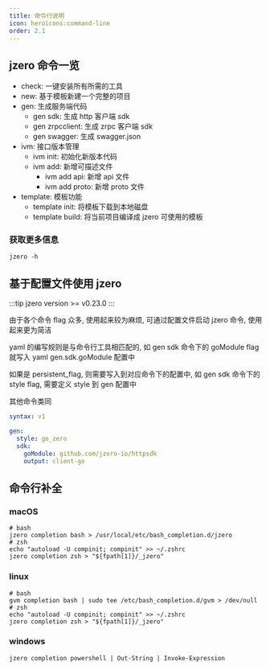 ```yaml
---
title: 命令行说明
icon: heroicons:command-line
order: 2.1
---
```


## jzero 命令一览

* check: 一键安装所有所需的工具
* new: 基于模板新建一个完整的项目
* gen: 生成服务端代码
  * gen sdk: 生成 http 客户端 sdk
  * gen zrpcclient: 生成 zrpc 客户端 sdk
  * gen swagger: 生成 swagger.json
* ivm: 接口版本管理
  * ivm init: 初始化新版本代码
  * ivm add: 新增可描述文件
    * ivm add api: 新增 api 文件
    * ivm add proto: 新增 proto 文件
* template: 模板功能
  * template init: 将模板下载到本地磁盘
  * template build: 将当前项目编译成 jzero 可使用的模板

### 获取更多信息

```shell
jzero -h
```

## 基于配置文件使用 jzero

:::tip
jzero version >= v0.23.0
:::

由于各个命令 flag 众多, 使用起来较为麻烦, 可通过配置文件启动 jzero 命令, 使用起来更为简洁

yaml 的编写规则是与命令行工具相匹配的, 如 gen sdk 命令下的 goModule flag 就写入 yaml gen.sdk.goModule 配置中

如果是 persistent_flag, 则需要写入到对应命令下的配置中, 如 gen sdk 命令下的 style flag, 需要定义 style 到 gen 配置中

其他命令类同

```yaml
syntax: v1

gen:
  style: go_zero
  sdk:
    goModule: github.com/jzero-io/httpsdk
    output: client-go
```

## 命令行补全

### macOS

```shell
# bash
jzero completion bash > /usr/local/etc/bash_completion.d/jzero
# zsh
echo "autoload -U compinit; compinit" >> ~/.zshrc
jzero completion zsh > "${fpath[1]}/_jzero"
```

### linux

```shell
# bash
gvm completion bash | sudo tee /etc/bash_completion.d/gvm > /dev/null
# zsh
echo "autoload -U compinit; compinit" >> ~/.zshrc
jzero completion zsh > "${fpath[1]}/_jzero"
```

### windows

```shell
jzero completion powershell | Out-String | Invoke-Expression
```

